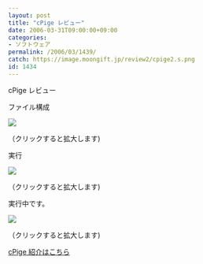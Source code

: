 ```yaml
---
layout: post
title: "cPige レビュー"
date: 2006-03-31T09:00:00+09:00
categories:
- ソフトウェア
permalink: /2006/03/1439/
catch: https://image.moongift.jp/review2/cpige2.s.png
id: 1434
---
```

cPige レビュー  
<!--more-->

ファイル構成

  

[![](https://image.moongift.jp/review2/cpige1.s.png)](https://image.moongift.jp/review2/cpige1.png)  
  
（クリックすると拡大します)

  

実行

  

[![](https://image.moongift.jp/review2/cpige2.s.png)](https://image.moongift.jp/review2/cpige2.png)  
  
（クリックすると拡大します)

  

実行中です。

  

[![](https://image.moongift.jp/review2/cpige3.s.png)](https://image.moongift.jp/review2/cpige3.png)  
  
（クリックすると拡大します)

  

[cPige 紹介はこちら](http://oss.moongift.jp/intro/i-1435.html)

